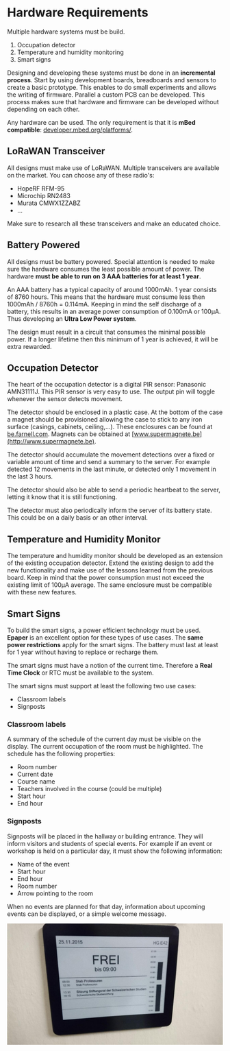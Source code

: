 # Hardware Requirements

Multiple hardware systems must be build.
1. Occupation detector
2. Temperature and humidity monitoring
3. Smart signs

Designing and developing these systems must be done in an **incremental process**. Start by using development boards, breadboards and sensors to create a basic prototype. This enables to do small experiments and allows the writing of firmware. Parallel a custom PCB can be developed. This process makes sure that hardware and firmware can be developed without depending on each other.

Any hardware can be used. The only requirement is that it is **mBed compatible**: [developer.mbed.org/platforms/](https://developer.mbed.org/platforms/).

## LoRaWAN Transceiver

All designs must make use of LoRaWAN. Multiple transceivers are available on the market. You can choose any of these radio's:
* HopeRF RFM-95
* Microchip RN2483
* Murata CMWX1ZZABZ
* ...

Make sure to research all these transceivers and make an educated choice.

## Battery Powered

All designs must be battery powered. Special attention is needed to make sure the hardware consumes the least possible amount of power. The hardware **must be able to run on 3 AAA batteries for at least 1 year**.

An AAA battery has a typical capacity of around 1000mAh. 1 year consists of 8760 hours. This means that the hardware must consume less then 1000mAh / 8760h = 0.114mA. Keeping in mind the self discharge of a battery, this results in an average power consumption of 0.100mA or 100µA. Thus developing an **Ultra Low Power system**.

The design must result in a circuit that consumes the minimal possible power. If a longer lifetime then this minimum of 1 year is achieved, it will be extra rewarded.

## Occupation Detector

The heart of the occupation detector is a digital PIR sensor: Panasonic AMN31111J. This PIR sensor is very easy to use. The output pin will toggle whenever the sensor detects movement.

The detector should be enclosed in a plastic case. At the bottom of the case a magnet should be provisioned allowing the case to stick to any iron surface (casings, cabinets, ceiling,...). These enclosures can be found at [be.farnell.com](http://be.farnell.com). Magnets can be obtained at [www.supermagnete.be](http://www.supermagnete.be).

The detector should accumulate the movement detections over a fixed or variable amount of time and send a summary to the server. For example detected 12 movements in the last minute, or detected only 1 movement in the last 3 hours.

The detector should also be able to send a periodic heartbeat to the server, letting it know that it is still functioning.

The detector must also periodically inform the server of its battery state. This could be on a daily basis or an other interval.

## Temperature and Humidity Monitor

The temperature and humidity monitor should be developed as an extension of the existing occupation detector.  Extend the existing design to add the new functionality and make use of the lessons learned from the previous board. Keep in mind that the power consumption must not exceed the existing limit of 100µA average. The same enclosure must be compatible with these new features.

## Smart Signs

To build the smart signs, a power efficient technology must be used. **Epaper** is an excellent option for these types of use cases. The **same power restrictions** apply for the smart signs. The battery must last at least for 1 year without having to replace or recharge them.

The smart signs must have a notion of the current time. Therefore a **Real Time Clock** or RTC must be available to the system.

The smart signs must support at least the following two use cases:
* Classroom labels
* Signposts

### Classroom labels

A summary of the schedule of the current day must be visible on the display. The current occupation of the room must be highlighted. The schedule has the following properties:

* Room number
* Current date
* Course name
* Teachers involved in the course (could be multiple)
* Start hour
* End hour

### Signposts

Signposts will be placed in the hallway or building entrance. They will inform visitors and students of special events. For example if an event or workshop is held on a particular day, it must show the following information:

* Name of the event
* Start hour
* End hour
* Room number
* Arrow pointing to the room

When no events are planned for that day, information about upcoming events can be displayed, or a simple welcome message.

![Digital sign example](img/signage.png)
